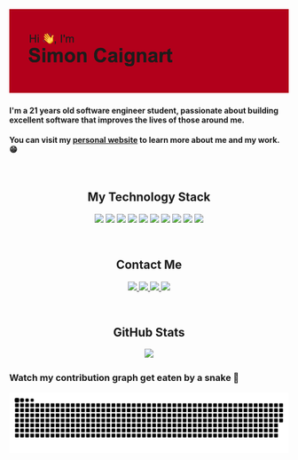 <img src="https://github.com/SimonCaignart/SimonCaignart/blob/main/header.png" alt="Hero image">



#### I'm a 21 years old software engineer student, passionate about building excellent software that improves the lives of those around me.

#### You can visit my [personal website](https://simoncaignart.com) to learn more about me and my work. 😁

<br/>
<h2 align="center">My Technology Stack</h2>
<p align="center">
<a href="#"><img src="https://img.shields.io/badge/java-%23ED8B00.svg?style=for-the-badge&logo=java&logoColor=white"/></a>
<a href="#"><img src="https://img.shields.io/badge/C%23-9558B2.svg?style=for-the-badge&logo=c-sharp&logoColor=white"/></a>
<a href="#"><img src="https://img.shields.io/badge/-JavaScript-black?style=for-the-badge&logo=javascript"/></a>
<a href="#"><img src="https://img.shields.io/badge/node.js-%2343853D.svg?style=for-the-badge&logo=node.js&logoColor=white"/></a>
<a href="#"><img src="https://img.shields.io/badge/VueJs-%2335495e.svg?style=for-the-badge&logo=vuedotjs&logoColor=%234FC08D"/></a>
<a href="#"><img src="https://img.shields.io/badge/TailwindCSS-%2338B2AC.svg?style=for-the-badge&logo=tailwind-css&logoColor=white"/></a>
<a href="#"><img src="https://img.shields.io/badge/MongoDB-%234ea94b.svg?style=for-the-badge&logo=mongodb&logoColor=white"/></a>
<a href="#"><img src="https://img.shields.io/badge/-MySQL-%23F5F5F5?style=for-the-badge&logo=mysql"/></a>
<a href="#"><img src="https://img.shields.io/badge/Docker-%230db7ed.svg?style=for-the-badge&logo=docker&logoColor=white"/></a>
<a href="#"><img src="https://img.shields.io/badge/Kubernetes-%23326ce5.svg?style=for-the-badge&logo=kubernetes&logoColor=white"/></a>
</p>

<br/>
<h2 align="center">Contact Me</h2>

<p align="center">
<a href="mailto: simon.caignart@gmail.com">
 <img src="https://img.shields.io/badge/Gmail-D14836?style=for-the-badge&logo=gmail&logoColor=white"/>
</a>
<a href="https://linkedin.com/in/simon-caignart-49768a189">
 <img src="https://img.shields.io/badge/linkedin-%230077B5.svg?style=for-the-badge&logo=linkedin&logoColor=white"/>
</a>
 <a href="https://twitter.com/SimonCaignart">
 <img src="https://img.shields.io/badge/Twitter-%231DA1F2.svg?style=for-the-badge&logo=Twitter&logoColor=white"/>
</a>
</a>
<a href="#">
 <img href="#" src="https://img.shields.io/badge/Skrypt_ 1908-%237289DA.svg?style=for-the-badge&logo=discord&logoColor=white"/>
</a>
  </p>


<br/>
<h2 align="center">GitHub Stats</h2>


<div align="center">
  <img src="https://github-readme-stats.vercel.app/api?username=simoncaignart&show_icons=true&title_color=CB1F03&text_color=000000&icon_color=CB1F03&count_private=true" />
</div>

### Watch my contribution graph get eaten by a snake 🐍

![snake gif](https://github.com/SimonCaignart/SimonCaignart/blob/output/github-contribution-grid-snake.svg)
